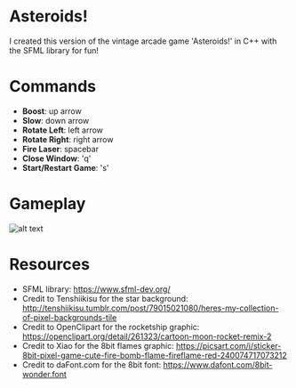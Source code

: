 # Asteroids!

I created this version of the vintage arcade game 'Asteroids!' in C++ with the SFML library for fun!

# Commands

- **Boost**: up arrow
- **Slow**: down arrow
- **Rotate Left**: left arrow
- **Rotate Right**: right arrow
- **Fire Laser**: spacebar
- **Close Window**: 'q'
- **Start/Restart Game**: 's'

# Gameplay

![alt text](https://gfycat.com/ThisVibrantHeterodontosaurus)

# Resources
- SFML library: https://www.sfml-dev.org/
- Credit to Tenshiikisu for the star background: http://tenshiikisu.tumblr.com/post/79015021080/heres-my-collection-of-pixel-backgrounds-tile
- Credit to OpenClipart for the rocketship graphic: https://openclipart.org/detail/261323/cartoon-moon-rocket-remix-2
- Credit to Xiao for the 8bit flames graphic: https://picsart.com/i/sticker-8bit-pixel-game-cute-fire-bomb-flame-fireflame-red-240074717073212
- Credit to daFont.com for the 8bit font: https://www.dafont.com/8bit-wonder.font
